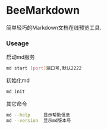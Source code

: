 <link rel="stylesheet" href="http://localhost:80/swiss.css">


# BeeMarkdown
简单轻巧的Markdown文档在线预览工具.

### Useage

启动md服务
``` bash
md start [port]端口号,默认2222
```

初始化md
``` bash
md init
```

其它命令
``` bash
md --help     显示帮助信息
md --version  显示md版本号
```